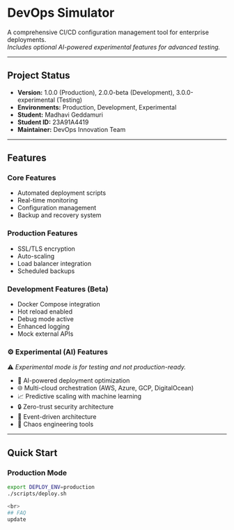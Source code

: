 # **DevOps Simulator**

A comprehensive CI/CD configuration management tool for enterprise deployments.  
*Includes optional AI-powered experimental features for advanced testing.*

---

## **Project Status**
- **Version:** 1.0.0 (Production), 2.0.0-beta (Development), 3.0.0-experimental (Testing)
- **Environments:** Production, Development, Experimental
- **Student:** Madhavi Geddamuri
- **Student ID:** 23A91A4419
- **Maintainer:** DevOps Innovation Team

---

## **Features**

### **Core Features**
- Automated deployment scripts  
- Real-time monitoring  
- Configuration management  
- Backup and recovery system  

### **Production Features**
- SSL/TLS encryption  
- Auto-scaling  
- Load balancer integration  
- Scheduled backups  

### **Development Features (Beta)**
- Docker Compose integration  
- Hot reload enabled  
- Debug mode active  
- Enhanced logging  
- Mock external APIs  

### ⚙️ **Experimental (AI) Features**
⚠️ *Experimental mode is for testing and not production-ready.*

- 🤖 AI-powered deployment optimization  
- 🌐 Multi-cloud orchestration (AWS, Azure, GCP, DigitalOcean)  
- 📈 Predictive scaling with machine learning  
- 🔒 Zero-trust security architecture  
- 🌊 Event-driven architecture  
- 🎯 Chaos engineering tools  

---

## **Quick Start**


### **Production Mode**
```bash
export DEPLOY_ENV=production
./scripts/deploy.sh

<br>
## FAQ  
update
